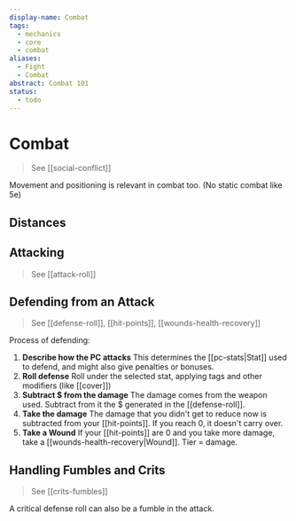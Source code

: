 ```yaml
---
display-name: Combat
tags:
  - mechanics
  - core
  - combat
aliases:
  - Fight
  - Combat
abstract: Combat 101
status:
  - todo
---
```

# Combat
> See [[social-conflict]]

Movement and positioning is relevant in combat too. (No static combat like 5e)

## Distances
## Attacking
> See [[attack-roll]]


## Defending from an Attack
> See [[defense-roll]], [[hit-points]], [[wounds-health-recovery]]

Process of defending:
1. **Describe how the PC attacks**
   This determines the [[pc-stats|Stat]] used to defend, and might also give penalties or bonuses.
2. **Roll defense**
   Roll under the selected stat, applying tags and other modifiers (like [[cover]])
3. **Subtract $ from the damage**
   The damage comes from the weapon used. Subtract from it the $ generated in the [[defense-roll]].
4. **Take the damage**
   The damage that you didn't get to reduce now is subtracted from your [[hit-points]]. If you reach 0, it doesn't carry over.
5. **Take a Wound** 
   If your [[hit-points]] are 0 and you take more damage, take a [[wounds-health-recovery|Wound]]. Tier = damage.
## Handling Fumbles and Crits
> See [[crits-fumbles]]

A critical defense roll can also be a fumble in the attack.